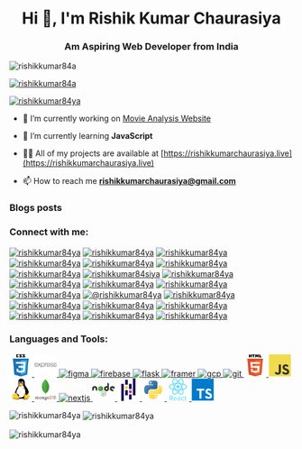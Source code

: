 <h1 align="center">Hi 👋, I'm Rishik Kumar Chaurasiya</h1>
<h3 align="center">Am Aspiring Web Developer from India</h3>

<p align="left"> <img src="https://komarev.com/ghpvc/?username=rishikkumar84a&label=Profile%20views&color=0e75b6&style=flat" alt="rishikkumar84a" /> </p>

<p align="left"> <a href="https://github.com/ryo-ma/github-profile-trophy"><img src="https://github-profile-trophy.vercel.app/?username=rishikkumar84a" alt="rishikkumar84a" /></a> </p>

<p align="left"> <a href="https://twitter.com/rishikkumar84ya" target="blank"><img src="https://img.shields.io/twitter/follow/rishikkumar84ya?logo=twitter&style=for-the-badge" alt="rishikkumar84ya" /></a> </p>

- 🔭 I’m currently working on [Movie Analysis Website](https://github.com/rishikkumar84a/Movie-Analysis-Website)

- 🌱 I’m currently learning **JavaScript**

- 👨‍💻 All of my projects are available at [https://rishikkumarchaurasiya.live](https://rishikkumarchaurasiya.live)

- 📫 How to reach me **rishikkumarchaurasiya@gmail.com**

### Blogs posts
<!-- BLOG-POST-LIST:START -->
<!-- BLOG-POST-LIST:END -->

<h3 align="left">Connect with me:</h3>
<p align="left">
<a href="https://codepen.io/rishikkumar84ya" target="blank"><img align="center" src="https://raw.githubusercontent.com/rahuldkjain/github-profile-readme-generator/master/src/images/icons/Social/codepen.svg" alt="rishikkumar84ya" height="30" width="40" /></a>
<a href="https://dev.to/rishikkumar84ya" target="blank"><img align="center" src="https://raw.githubusercontent.com/rahuldkjain/github-profile-readme-generator/master/src/images/icons/Social/devto.svg" alt="rishikkumar84ya" height="30" width="40" /></a>
<a href="https://twitter.com/rishikkumar84ya" target="blank"><img align="center" src="https://raw.githubusercontent.com/rahuldkjain/github-profile-readme-generator/master/src/images/icons/Social/twitter.svg" alt="rishikkumar84ya" height="30" width="40" /></a>
<a href="https://linkedin.com/in/rishikkumar84ya" target="blank"><img align="center" src="https://raw.githubusercontent.com/rahuldkjain/github-profile-readme-generator/master/src/images/icons/Social/linked-in-alt.svg" alt="rishikkumar84ya" height="30" width="40" /></a>
<a href="https://stackoverflow.com/users/rishikkumar84ya" target="blank"><img align="center" src="https://raw.githubusercontent.com/rahuldkjain/github-profile-readme-generator/master/src/images/icons/Social/stack-overflow.svg" alt="rishikkumar84ya" height="30" width="40" /></a>
<a href="https://codesandbox.com/rishikkumar84ya" target="blank"><img align="center" src="https://raw.githubusercontent.com/rahuldkjain/github-profile-readme-generator/master/src/images/icons/Social/codesandbox.svg" alt="rishikkumar84ya" height="30" width="40" /></a>
<a href="https://kaggle.com/rishikkumar84ya" target="blank"><img align="center" src="https://raw.githubusercontent.com/rahuldkjain/github-profile-readme-generator/master/src/images/icons/Social/kaggle.svg" alt="rishikkumar84ya" height="30" width="40" /></a>
<a href="https://fb.com/rishikkumar84siya" target="blank"><img align="center" src="https://raw.githubusercontent.com/rahuldkjain/github-profile-readme-generator/master/src/images/icons/Social/facebook.svg" alt="rishikkumar84siya" height="30" width="40" /></a>
<a href="https://instagram.com/rishikkumar84ya" target="blank"><img align="center" src="https://raw.githubusercontent.com/rahuldkjain/github-profile-readme-generator/master/src/images/icons/Social/instagram.svg" alt="rishikkumar84ya" height="30" width="40" /></a>
<a href="https://dribbble.com/rishikkumar84ya" target="blank"><img align="center" src="https://raw.githubusercontent.com/rahuldkjain/github-profile-readme-generator/master/src/images/icons/Social/dribbble.svg" alt="rishikkumar84ya" height="30" width="40" /></a>
<a href="https://www.behance.net/rishikkumar84ya" target="blank"><img align="center" src="https://raw.githubusercontent.com/rahuldkjain/github-profile-readme-generator/master/src/images/icons/Social/behance.svg" alt="rishikkumar84ya" height="30" width="40" /></a>
<a href="https://hashnode.com/rishikkumar84ya" target="blank"><img align="center" src="https://raw.githubusercontent.com/rahuldkjain/github-profile-readme-generator/master/src/images/icons/Social/hashnode.svg" alt="rishikkumar84ya" height="30" width="40" /></a>
<a href="https://medium.com/rishikkumar84ya" target="blank"><img align="center" src="https://raw.githubusercontent.com/rahuldkjain/github-profile-readme-generator/master/src/images/icons/Social/medium.svg" alt="rishikkumar84ya" height="30" width="40" /></a>
<a href="https://www.youtube.com/c/@rishikkumar84ya" target="blank"><img align="center" src="https://raw.githubusercontent.com/rahuldkjain/github-profile-readme-generator/master/src/images/icons/Social/youtube.svg" alt="@rishikkumar84ya" height="30" width="40" /></a>
<a href="https://www.codechef.com/users/rishikkumar84ya" target="blank"><img align="center" src="https://cdn.jsdelivr.net/npm/simple-icons@3.1.0/icons/codechef.svg" alt="rishikkumar84ya" height="30" width="40" /></a>
<a href="https://www.hackerrank.com/rishikkumar84ya" target="blank"><img align="center" src="https://raw.githubusercontent.com/rahuldkjain/github-profile-readme-generator/master/src/images/icons/Social/hackerrank.svg" alt="rishikkumar84ya" height="30" width="40" /></a>
<a href="https://codeforces.com/profile/rishikkumar84ya" target="blank"><img align="center" src="https://raw.githubusercontent.com/rahuldkjain/github-profile-readme-generator/master/src/images/icons/Social/codeforces.svg" alt="rishikkumar84ya" height="30" width="40" /></a>
<a href="https://www.leetcode.com/rishikkumar84ya" target="blank"><img align="center" src="https://raw.githubusercontent.com/rahuldkjain/github-profile-readme-generator/master/src/images/icons/Social/leet-code.svg" alt="rishikkumar84ya" height="30" width="40" /></a>
<a href="https://www.hackerearth.com/rishikkumar84ya" target="blank"><img align="center" src="https://raw.githubusercontent.com/rahuldkjain/github-profile-readme-generator/master/src/images/icons/Social/hackerearth.svg" alt="rishikkumar84ya" height="30" width="40" /></a>
<a href="https://auth.geeksforgeeks.org/user/rishikkumar84ya" target="blank"><img align="center" src="https://raw.githubusercontent.com/rahuldkjain/github-profile-readme-generator/master/src/images/icons/Social/geeks-for-geeks.svg" alt="rishikkumar84ya" height="30" width="40" /></a>
<a href="https://www.topcoder.com/members/rishikkumar84ya" target="blank"><img align="center" src="https://raw.githubusercontent.com/rahuldkjain/github-profile-readme-generator/master/src/images/icons/Social/topcoder.svg" alt="rishikkumar84ya" height="30" width="40" /></a>
</p>

<h3 align="left">Languages and Tools:</h3>
<p align="left"> <a href="https://www.w3schools.com/css/" target="_blank" rel="noreferrer"> <img src="https://raw.githubusercontent.com/devicons/devicon/master/icons/css3/css3-original-wordmark.svg" alt="css3" width="40" height="40"/> </a> <a href="https://expressjs.com" target="_blank" rel="noreferrer"> <img src="https://raw.githubusercontent.com/devicons/devicon/master/icons/express/express-original-wordmark.svg" alt="express" width="40" height="40"/> </a> <a href="https://www.figma.com/" target="_blank" rel="noreferrer"> <img src="https://www.vectorlogo.zone/logos/figma/figma-icon.svg" alt="figma" width="40" height="40"/> </a> <a href="https://firebase.google.com/" target="_blank" rel="noreferrer"> <img src="https://www.vectorlogo.zone/logos/firebase/firebase-icon.svg" alt="firebase" width="40" height="40"/> </a> <a href="https://flask.palletsprojects.com/" target="_blank" rel="noreferrer"> <img src="https://www.vectorlogo.zone/logos/pocoo_flask/pocoo_flask-icon.svg" alt="flask" width="40" height="40"/> </a> <a href="https://www.framer.com/" target="_blank" rel="noreferrer"> <img src="https://www.vectorlogo.zone/logos/framer/framer-icon.svg" alt="framer" width="40" height="40"/> </a> <a href="https://cloud.google.com" target="_blank" rel="noreferrer"> <img src="https://www.vectorlogo.zone/logos/google_cloud/google_cloud-icon.svg" alt="gcp" width="40" height="40"/> </a> <a href="https://git-scm.com/" target="_blank" rel="noreferrer"> <img src="https://www.vectorlogo.zone/logos/git-scm/git-scm-icon.svg" alt="git" width="40" height="40"/> </a> <a href="https://www.w3.org/html/" target="_blank" rel="noreferrer"> <img src="https://raw.githubusercontent.com/devicons/devicon/master/icons/html5/html5-original-wordmark.svg" alt="html5" width="40" height="40"/> </a> <a href="https://developer.mozilla.org/en-US/docs/Web/JavaScript" target="_blank" rel="noreferrer"> <img src="https://raw.githubusercontent.com/devicons/devicon/master/icons/javascript/javascript-original.svg" alt="javascript" width="40" height="40"/> </a> <a href="https://www.linux.org/" target="_blank" rel="noreferrer"> <img src="https://raw.githubusercontent.com/devicons/devicon/master/icons/linux/linux-original.svg" alt="linux" width="40" height="40"/> </a> <a href="https://www.mongodb.com/" target="_blank" rel="noreferrer"> <img src="https://raw.githubusercontent.com/devicons/devicon/master/icons/mongodb/mongodb-original-wordmark.svg" alt="mongodb" width="40" height="40"/> </a> <a href="https://nextjs.org/" target="_blank" rel="noreferrer"> <img src="https://cdn.worldvectorlogo.com/logos/nextjs-2.svg" alt="nextjs" width="40" height="40"/> </a> <a href="https://nodejs.org" target="_blank" rel="noreferrer"> <img src="https://raw.githubusercontent.com/devicons/devicon/master/icons/nodejs/nodejs-original-wordmark.svg" alt="nodejs" width="40" height="40"/> </a> <a href="https://pandas.pydata.org/" target="_blank" rel="noreferrer"> <img src="https://raw.githubusercontent.com/devicons/devicon/2ae2a900d2f041da66e950e4d48052658d850630/icons/pandas/pandas-original.svg" alt="pandas" width="40" height="40"/> </a> <a href="https://www.python.org" target="_blank" rel="noreferrer"> <img src="https://raw.githubusercontent.com/devicons/devicon/master/icons/python/python-original.svg" alt="python" width="40" height="40"/> </a> <a href="https://reactjs.org/" target="_blank" rel="noreferrer"> <img src="https://raw.githubusercontent.com/devicons/devicon/master/icons/react/react-original-wordmark.svg" alt="react" width="40" height="40"/> </a> <a href="https://www.typescriptlang.org/" target="_blank" rel="noreferrer"> <img src="https://raw.githubusercontent.com/devicons/devicon/master/icons/typescript/typescript-original.svg" alt="typescript" width="40" height="40"/> </a> </p>

<p><img align="left" src="https://github-readme-stats.vercel.app/api/top-langs?username=rishikkumar84ya&show_icons=true&locale=en&layout=compact" alt="rishikkumar84ya" /></p>

<p>&nbsp;<img align="center" src="https://github-readme-stats.vercel.app/api?username=rishikkumar84ya&show_icons=true&locale=en" alt="rishikkumar84ya" /></p>

<p><img align="center" src="https://github-readme-streak-stats.herokuapp.com/?user=rishikkumar84ya&" alt="rishikkumar84ya" /></p>
